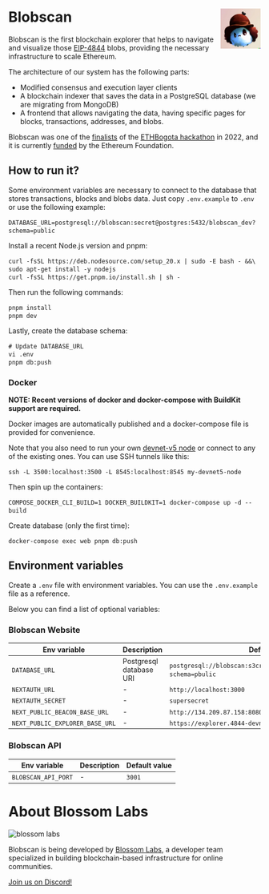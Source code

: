 # Blobscan <a href="#"><img align="right" src=".github/assets/blobi.jpeg" height="80px" /></a>

Blobscan is the first blockchain explorer that helps to navigate and visualize those [EIP-4844](https://www.eip4844.com) blobs, providing the necessary infrastructure to scale Ethereum.

The architecture of our system has the following parts:

- Modified consensus and execution layer clients
- A blockchain indexer that saves the data in a PostgreSQL database (we are migrating from MongoDB)
- A frontend that allows navigating the data, having specific pages for blocks, transactions, addresses, and blobs.

Blobscan was one of the [finalists](https://twitter.com/ETHGlobal/status/1579249265557192704) of the [ETHBogota hackathon](https://bogota.ethglobal.com/) in 2022,
and it is currently [funded](https://blog.ethereum.org/2023/02/14/layer-2-grants-roundup#-data-visualization) by the Ethereum Foundation.

## How to run it?

Some environment variables are necessary to connect to the database that stores transactions, blocks and blobs data. Just copy `.env.example` to `.env` or use the following example:

```
DATABASE_URL=postgresql://blobscan:secret@postgres:5432/blobscan_dev?schema=public
```

Install a recent Node.js version and pnpm:

```
curl -fsSL https://deb.nodesource.com/setup_20.x | sudo -E bash - &&\
sudo apt-get install -y nodejs
curl -fsSL https://get.pnpm.io/install.sh | sh -
```

Then run the following commands:

```
pnpm install
pnpm dev
```

Lastly, create the database schema:

```
# Update DATABASE_URL
vi .env
pnpm db:push
```

### Docker

**NOTE: Recent versions of docker and docker-compose with BuildKit support are required.**

Docker images are automatically published and a docker-compose file is provided for convenience.

Note that you also need to run your own [devnet-v5 node](https://github.com/Blobscan/devnet-v5) or connect to any of the existing ones.
You can use SSH tunnels like this:

```
ssh -L 3500:localhost:3500 -L 8545:localhost:8545 my-devnet5-node
```

Then spin up the containers:

```
COMPOSE_DOCKER_CLI_BUILD=1 DOCKER_BUILDKIT=1 docker-compose up -d --build
```

Create database (only the first time):

```
docker-compose exec web pnpm db:push
```

## Environment variables

Create a `.env` file with environment variables. You can use the `.env.example` file as a reference.

Below you can find a list of optional variables:

### Blobscan Website

| Env variable                    | Description                                                                                     | Default value                                                            |
| -----------------------         | ----------------------------------------------------------------------------------------------- | -----------------------                                                  |
| `DATABASE_URL`                  | Postgresql database URI                                                                         | `postgresql://blobscan:s3cr3t@localhost:5432/blobscan_dev?schema=pbulic` |
| `NEXTAUTH_URL`                  | -                                                                                               | `http://localhost:3000`                                                  |
| `NEXTAUTH_SECRET`               | -                                                                                               | `supersecret`                                                            |
| `NEXT_PUBLIC_BEACON_BASE_URL`   | -                                                                                               | `http://134.209.87.158:8080/`                                            |
| `NEXT_PUBLIC_EXPLORER_BASE_URL` | -                                                                                               | `https://explorer.4844-devnet-5.etpandaops.io/`                          |

### Blobscan API

| Env variable                    | Description                                                                                     | Default value                                                            |
| -----------------------         | ----------------------------------------------------------------------------------------------- | -----------------------                                                  |
| `BLOBSCAN_API_PORT`             | -                                                                                               | `3001`                                                                   |

# About Blossom Labs

![blossom labs](https://blossom.software/img/logo.svg)

Blobscan is being developed by [Blossom Labs](https://blossom.software/), a developer team specialized in building blockchain-based infrastructure for online communities.

[Join us on Discord!](https://discordapp.com/invite/fmqrqhkjHY/)
